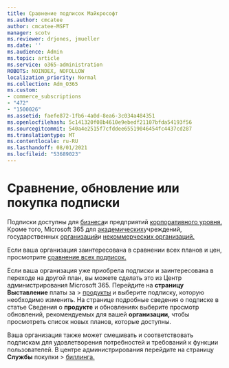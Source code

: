 ```yaml
---
title: Сравнение подписок Майкрософт
ms.author: cmcatee
author: cmcatee-MSFT
manager: scotv
ms.reviewer: drjones, jmueller
ms.date: ''
ms.audience: Admin
ms.topic: article
ms.service: o365-administration
ROBOTS: NOINDEX, NOFOLLOW
localization_priority: Normal
ms.collection: Adm_O365
ms.custom:
- commerce_subscriptions
- "472"
- "1500026"
ms.assetid: faefe872-1fb6-4a0d-8ea6-3c034a484351
ms.openlocfilehash: 5c141320f08b4610e9ebedf21107bfda54193f56
ms.sourcegitcommit: 540a4e2515f7cfddee65519046454fc4437cd287
ms.translationtype: MT
ms.contentlocale: ru-RU
ms.lasthandoff: 08/01/2021
ms.locfileid: "53689023"
---
```

# <a name="compare-upgrade-or-purchase-subscriptions"></a>Сравнение, обновление или покупка подписки
  
Подписки доступны для [бизнеса](https://www.microsoft.com/microsoft-365/business/compare-all-microsoft-365-business-products?tab=2&rtc=1)и предприятий [корпоративного уровня.](https://www.microsoft.com/microsoft-365/enterprise/compare-office-365-plans?rtc=1) Кроме того, Microsoft 365 для [академических](https://www.microsoft.com/microsoft-365/academic/compare-office-365-education-plans?rtc=1&activetab=tab%3aprimaryr1)учреждений, государственных [организаций](https://www.microsoft.com/microsoft-365/government/compare-office-365-government-plans?rtc=1)и [некоммерческих организаций.](https://www.microsoft.com/microsoft-365/nonprofit/office-365-nonprofit-plans-and-pricing?&rtc=1&activetab=tab%3aprimaryr1)
  
Если ваша организация заинтересована в сравнении всех планов и цен, просмотрите [сравнение всех подписок.](https://www.microsoft.com/microsoft-365/enterprise/compare-office-365-plans?rtc=1)
  
Если ваша организация уже приобрела подписки и заинтересована в переходе на другой план, вы можете сделать это из Центр администрирования Microsoft 365. Перейдите на **страницу Выставление** платы за \> [продукты](https://go.microsoft.com/fwlink/p/?linkid=842054) и выберите подписку, которую необходимо изменить. На странице подробные сведения о подписке в статье Сведения о **продукте** и обновлениях выберите просмотр обновлений, рекомендуемых для вашей **организации,** чтобы просмотреть список новых планов, которые доступны.
  
Ваша организация также может смешивать и соответствовать подпискам для удовлетворения потребностей и требований к функции пользователей. В центре администрирования перейдите на страницу **Службы** покупки \> [биллинга.](https://go.microsoft.com/fwlink/p/?linkid=868433) 